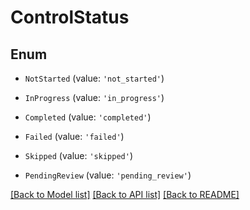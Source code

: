 # ControlStatus


## Enum

* `NotStarted` (value: `'not_started'`)

* `InProgress` (value: `'in_progress'`)

* `Completed` (value: `'completed'`)

* `Failed` (value: `'failed'`)

* `Skipped` (value: `'skipped'`)

* `PendingReview` (value: `'pending_review'`)

[[Back to Model list]](../README.md#documentation-for-models) [[Back to API list]](../README.md#documentation-for-api-endpoints) [[Back to README]](../README.md)
